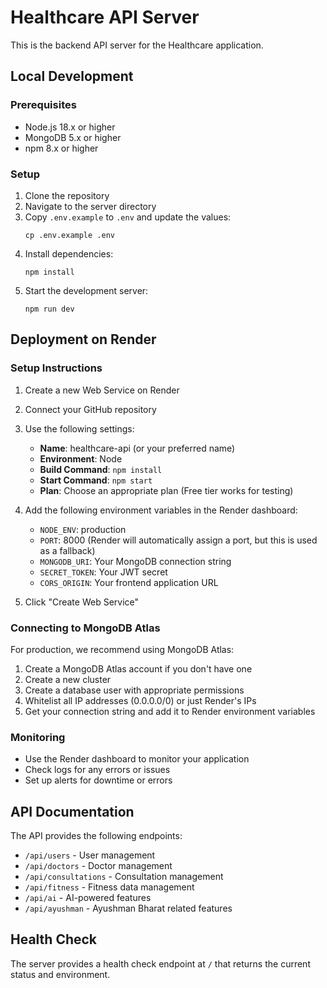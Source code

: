 # Healthcare API Server

This is the backend API server for the Healthcare application.

## Local Development

### Prerequisites

- Node.js 18.x or higher
- MongoDB 5.x or higher
- npm 8.x or higher

### Setup

1. Clone the repository
2. Navigate to the server directory
3. Copy `.env.example` to `.env` and update the values:
   ```
   cp .env.example .env
   ```
4. Install dependencies:
   ```
   npm install
   ```
5. Start the development server:
   ```
   npm run dev
   ```

## Deployment on Render

### Setup Instructions

1. Create a new Web Service on Render
2. Connect your GitHub repository
3. Use the following settings:

   - **Name**: healthcare-api (or your preferred name)
   - **Environment**: Node
   - **Build Command**: `npm install`
   - **Start Command**: `npm start`
   - **Plan**: Choose an appropriate plan (Free tier works for testing)

4. Add the following environment variables in the Render dashboard:

   - `NODE_ENV`: production
   - `PORT`: 8000 (Render will automatically assign a port, but this is used as a fallback)
   - `MONGODB_URI`: Your MongoDB connection string
   - `SECRET_TOKEN`: Your JWT secret
   - `CORS_ORIGIN`: Your frontend application URL

5. Click "Create Web Service"

### Connecting to MongoDB Atlas

For production, we recommend using MongoDB Atlas:

1. Create a MongoDB Atlas account if you don't have one
2. Create a new cluster
3. Create a database user with appropriate permissions
4. Whitelist all IP addresses (0.0.0.0/0) or just Render's IPs
5. Get your connection string and add it to Render environment variables

### Monitoring

- Use the Render dashboard to monitor your application
- Check logs for any errors or issues
- Set up alerts for downtime or errors

## API Documentation

The API provides the following endpoints:

- `/api/users` - User management
- `/api/doctors` - Doctor management
- `/api/consultations` - Consultation management
- `/api/fitness` - Fitness data management
- `/api/ai` - AI-powered features
- `/api/ayushman` - Ayushman Bharat related features

## Health Check

The server provides a health check endpoint at `/` that returns the current status and environment.
